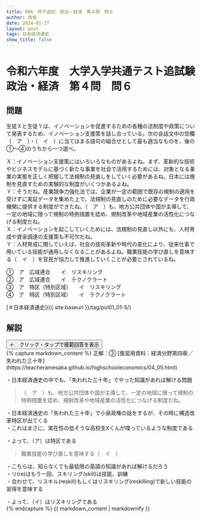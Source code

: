```yaml
---
title: R06　共テ追試　政治・経済　第４問　問６
author: 雨坂
date: 2024-01-27
layout: post
tags: 日本経済通史
show_title: false
---
```

  
# 令和六年度　大学入学共通テスト追試験　政治・経済　第４問　問６  
  
## 問題  
生徒Ｘと生徒Ｙは、イノベーションを促進するための各種の法制度や政策について発表するため、イノベーション支援策を話し合っている。次の会話文中の空欄（　ア　）・（　イ　）に当てはまる語句の組合せとして最も適当なものを、後の①〜④のうちから一つ選べ。  
  
Ｘ：イノベーション支援策にはいろいろなものがあるよね。まず、革新的な技術やビジネスモデルに基づく新たな事業を社会で活用するためには、対象となる事業の実態を正しく把握して法規制の見直しをしていく必要があるね。日本には規制を見直すための実験的な制度がいくつかあるよね。  
Ｙ：そうだね。産業競争力強化法では、企業が一定の範囲で既存の規制の適用を受けずに実証データを集めた上で、法規制の見直しのために必要なデータを行政機関に提供する制度ができたね。（　ア　）も、地方公共団体や国が主導して、一定の地域に限って規制の特例措置を認め、規制改革や地域産業の活性化につなげる制度だね。  
Ｘ：イノベーションを起こしていくためには、法規制の見直し以外にも、人材育成や資金調達の支援策も不可欠だね。  
Ｙ：人材育成に関していえば、社会の技術革新や時代の変化により、従来仕事で用いている技能が通用しなくなることがあるよね。職業技能の学び直しを意味する（　イ　）を官民が協力して推進していくことが必要とされているね。  
  
①　ア　広域連合　　イ　リスキリング  
②　ア　広域連合　　イ　テクノクラート  
③　ア　特区（特別区域）　　イ　リスキリング  
④　ア　特区（特別区域）　　イ　テクノクラート  
  
[＃日本経済通史]({{ site.baseurl }}/tag/pol01_01-5/)  
  
## 解説  
<div class="collapsible">
  <button class="collapsible-button">＋　クリック・タップで模範回答を表示</button>
  <div class="collapsible-content">
    {% capture markdown_content %}
正解：③  
[復習用資料：経済分野第四章／失われた三十年](https://teacheramesaka.github.io/highschooleconomics/04_05.html)
  
・日本経済通史の中でも、「失われた三十年」でやった知識があれば解ける問題  
  
>（　ア　）も、地方公共団体や国が主導して、一定の地域に限って規制の特例措置を認め、規制改革や地域産業の活性化につなげる制度だね。  
  
・日本経済通史の「失われた三十年」で小泉政権の話をするが、その時に構造改革特区が出てくる  
・これはまさに、実在性の低そうな高校生Xくんが喋っているような制度である  
  
・よって、（ア）は特区である  
  
>職業技能の学び直しを意味する（　イ　）  
  
・こちらは、知らなくても最低限の英語の知識があれば解けるだろう  
・リ(re)はもう一回、スキリング(skill)は技能、訓練  
・合わせて、リスキル(reskill)もしくはリスキリング(reskilling)で新しい技能の習得を意味する  
  
・よって、（イ）はリスキリングである  
    {% endcapture %}
    {{ markdown_content | markdownify }}
  </div>
</div>

